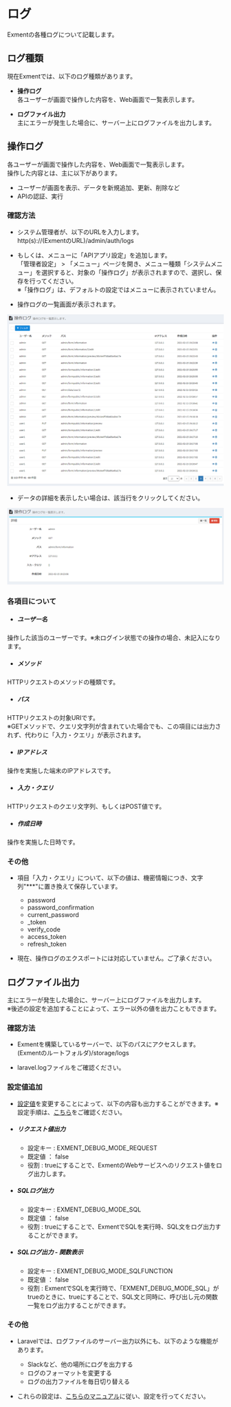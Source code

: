 # ログ
Exmentの各種ログについて記載します。


## ログ種類
現在Exmentでは、以下のログ種類があります。

- **操作ログ**  
各ユーザーが画面で操作した内容を、Web画面で一覧表示します。  

- **ログファイル出力**  
主にエラーが発生した場合に、サーバー上にログファイルを出力します。  


## 操作ログ  
各ユーザーが画面で操作した内容を、Web画面で一覧表示します。  
操作した内容とは、主に以下があります。  

- ユーザーが画面を表示、データを新規追加、更新、削除など
- APIの認証、実行


### 確認方法
- システム管理者が、以下のURLを入力します。  
http(s)://(ExmentのURL)/admin/auth/logs  

- もしくは、メニューに「APIアプリ設定」を追加します。  
「管理者設定」 > 「メニュー」ページを開き、メニュー種類「システムメニュー」を選択すると、対象の「操作ログ」が表示されますので、選択し、保存を行ってください。  
※「操作ログ」は、デフォルトの設定ではメニューに表示されていません。

- 操作ログの一覧画面が表示されます。

![データ画面](img/logs/auth_logs1.png)  

- データの詳細を表示したい場合は、該当行をクリックしてください。  

![データ画面](img/logs/auth_logs2.png)  

### 各項目について

- ##### ユーザー名  
操作した該当のユーザーです。※未ログイン状態での操作の場合、未記入になります。

- ##### メソッド
HTTPリクエストのメソッドの種類です。

- ##### パス
HTTPリクエストの対象URIです。  
※GETメソッドで、クエリ文字列が含まれていた場合でも、この項目には出力されず、代わりに「入力・クエリ」が表示されます。

- ##### IPアドレス
操作を実施した端末のIPアドレスです。

- ##### 入力・クエリ
HTTPリクエストのクエリ文字列、もしくはPOST値です。  

- ##### 作成日時
操作を実施した日時です。


### その他
- 項目「入力・クエリ」について、以下の値は、機密情報につき、文字列"***"に置き換えて保存しています。
    - password
    - password_confirmation
    - current_password
    - _token
    - verify_code
    - access_token
    - refresh_token

- 現在、操作ログのエクスポートには対応していません。ご了承ください。




## ログファイル出力  
主にエラーが発生した場合に、サーバー上にログファイルを出力します。  
※後述の設定を追加することによって、エラー以外の値を出力こともできます。

### 確認方法
- Exmentを構築しているサーバーで、以下のパスにアクセスします。  
(Exmentのルートフォルダ)/storage/logs  

- laravel.logファイルをご確認ください。

### 設定値追加
- [設定値](/ja/config)を変更することによって、以下の内容も出力することができます。※設定手順は、[こちら](/ja/config)をご確認ください。

- ##### リクエスト値出力
    - 設定キー : EXMENT_DEBUG_MODE_REQUEST
    - 既定値 ： false
    - 役割 : trueにすることで、ExmentのWebサービスへのリクエスト値をログ出力します。  

- ##### SQLログ出力
    - 設定キー : EXMENT_DEBUG_MODE_SQL
    - 既定値 ： false
    - 役割 : trueにすることで、ExmentでSQLを実行時、SQL文をログ出力することができます。

- ##### SQLログ出力 - 関数表示
    - 設定キー : EXMENT_DEBUG_MODE_SQLFUNCTION
    - 既定値 ： false
    - 役割 : ExmentでSQLを実行時で、「EXMENT_DEBUG_MODE_SQL」がtrueのときに、trueにすることで、SQL文と同時に、呼び出し元の関数一覧をログ出力することができます。

### その他
- Laravelでは、ログファイルのサーバー出力以外にも、以下のような機能があります。
    - Slackなど、他の場所にログを出力する
    - ログのフォーマットを変更する
    - ログの出力ファイルを毎日切り替える

- これらの設定は、[こちらのマニュアル](https://readouble.com/laravel/6.x/ja/logging.html)に従い、設定を行ってください。
